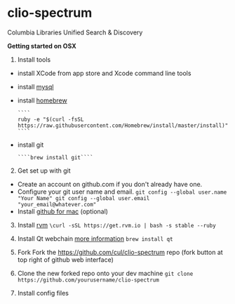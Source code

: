 clio-spectrum
=============

Columbia Libraries Unified Search &amp; Discovery

**Getting started on OSX**

1. Install tools
  - install XCode from app store and Xcode command line tools 
  - install [mysql]( http://dev.mysql.com/downloads/mysql/ )
  - install [homebrew](http://brew.sh/)
  
        ````
        ruby -e "$(curl -fsSL https://raw.githubusercontent.com/Homebrew/install/master/install)"
        ````
  - install git
  
        ````brew install git````

2.  Get set up with git
  - Create an account on github.com if you don't already have one.
  - Configure your git user name and email.
        ````
        git config --global user.name "Your Name"
        git config --global user.email "your_email@whatever.com"
        ````
  - Install [github for mac](http://mac.github.com/) (optional) 


3.  Install [rvm](http://rvm.io/rvm/install)
        ````
        \curl -sSL https://get.rvm.io | bash -s stable --ruby
        ````
  
4. Install Qt webchain [more information](https://github.com/thoughtbot/capybara-webkit/wiki/Installing-Qt-and-compiling-capybara-webkit)
        ````
        brew install qt
        ````
  
5. Fork Fork the https://github.com/cul/clio-spectrum repo (fork button at top right of github web interface)

6. Clone the new forked repo onto your dev machine
        ````
        git clone https://github.com/yourusername/clio-spectrum
        ````

7. Install config files
